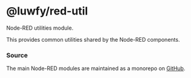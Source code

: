 @luwfy/red-util
====================

Node-RED utilities module.

This provides common utilities shared by the Node-RED components.

### Source

The main Node-RED modules are maintained as a monorepo on [GitHub](https://github.com/node-red/node-red).
